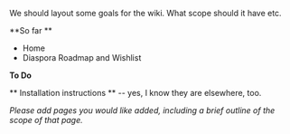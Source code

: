 We should layout some goals for the wiki. What scope should it have etc. 

**So far **

*  Home
* Diaspora Roadmap and Wishlist 

**To Do**

** Installation instructions ** -- yes, I know they are elsewhere, too.

*Please add pages you would like added, including a brief outline of the scope of that page.*

